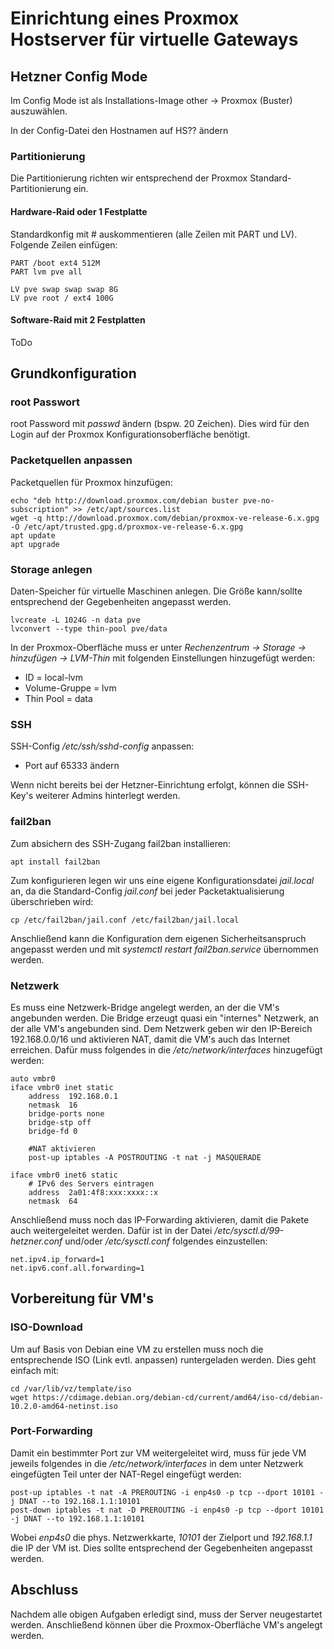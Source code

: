 # Einrichtung eines Proxmox Hostserver für virtuelle Gateways

## Hetzner Config Mode

Im Config Mode ist als Installations-Image other -> Proxmox (Buster) auszuwählen.

In der Config-Datei den Hostnamen auf HS?? ändern

### Partitionierung

Die Partitionierung richten wir entsprechend der Proxmox Standard-Partitionierung ein.

#### Hardware-Raid oder 1 Festplatte

Standardkonfig mit # auskommentieren (alle Zeilen mit PART und LV).  
Folgende Zeilen einfügen:

    PART /boot ext4 512M
    PART lvm pve all

    LV pve swap swap swap 8G
    LV pve root / ext4 100G

#### Software-Raid mit 2 Festplatten

ToDo

## Grundkonfiguration

### root Passwort

root Password mit *passwd* ändern (bspw. 20 Zeichen). Dies wird für den Login auf der Proxmox Konfigurationsoberfläche benötigt.

### Packetquellen anpassen

Packetquellen für Proxmox hinzufügen:

    echo "deb http://download.proxmox.com/debian buster pve-no-subscription" >> /etc/apt/sources.list
    wget -q http://download.proxmox.com/debian/proxmox-ve-release-6.x.gpg -O /etc/apt/trusted.gpg.d/proxmox-ve-release-6.x.gpg
    apt update
    apt upgrade

### Storage anlegen

Daten-Speicher für virtuelle Maschinen anlegen. Die Größe kann/sollte entsprechend der Gegebenheiten angepasst werden.

    lvcreate -L 1024G -n data pve
    lvconvert --type thin-pool pve/data

In der Proxmox-Oberfläche muss er unter *Rechenzentrum -> Storage -> hinzufügen -> LVM-Thin* mit folgenden Einstellungen hinzugefügt werden:

* ID = local-lvm
* Volume-Gruppe = lvm
* Thin Pool = data

### SSH

SSH-Config */etc/ssh/sshd-config* anpassen:

* Port auf 65333 ändern

Wenn nicht bereits bei der Hetzner-Einrichtung erfolgt, können die SSH-Key's weiterer Admins hinterlegt werden.

### fail2ban

Zum absichern des SSH-Zugang fail2ban installieren:

    apt install fail2ban

Zum konfigurieren legen wir uns eine eigene Konfigurationsdatei *jail.local* an, da die Standard-Config *jail.conf* bei jeder Packetaktualisierung überschrieben wird:

    cp /etc/fail2ban/jail.conf /etc/fail2ban/jail.local

Anschließend kann die Konfiguration dem eigenen Sicherheitsanspruch angepasst werden und mit *systemctl restart fail2ban.service* übernommen werden.

### Netzwerk

Es muss eine Netzwerk-Bridge angelegt werden, an der die VM's angebunden werden. Die Bridge erzeugt quasi ein "internes" Netzwerk, an der alle VM's angebunden sind. Dem Netzwerk geben wir den IP-Bereich 192.168.0.0/16 und aktivieren NAT, damit die VM's auch das Internet erreichen. Dafür muss folgendes in die */etc/network/interfaces* hinzugefügt werden:

    auto vmbr0
    iface vmbr0 inet static
        address  192.168.0.1
        netmask  16
        bridge-ports none
        bridge-stp off
        bridge-fd 0

        #NAT aktivieren
        post-up iptables -A POSTROUTING -t nat -j MASQUERADE

    iface vmbr0 inet6 static
        # IPv6 des Servers eintragen
        address  2a01:4f8:xxx:xxxx::x
        netmask  64

Anschließend muss noch das IP-Forwarding aktivieren, damit die Pakete auch weitergeleitet werden.
Dafür ist in der Datei */etc/sysctl.d/99-hetzner.conf* und/oder */etc/sysctl.conf* folgendes einzustellen:

    net.ipv4.ip_forward=1
    net.ipv6.conf.all.forwarding=1

## Vorbereitung für VM's

### ISO-Download

Um auf Basis von Debian eine VM zu erstellen muss noch die entsprechende ISO (Link evtl. anpassen) runtergeladen werden. Dies geht einfach mit:

    cd /var/lib/vz/template/iso
    wget https://cdimage.debian.org/debian-cd/current/amd64/iso-cd/debian-10.2.0-amd64-netinst.iso

### Port-Forwarding

Damit ein bestimmter Port zur VM weitergeleitet wird, muss für jede VM jeweils folgendes in die */etc/network/interfaces* in dem unter Netzwerk eingefügten Teil unter der NAT-Regel eingefügt werden:

    post-up iptables -t nat -A PREROUTING -i enp4s0 -p tcp --dport 10101 -j DNAT --to 192.168.1.1:10101
    post-down iptables -t nat -D PREROUTING -i enp4s0 -p tcp --dport 10101 -j DNAT --to 192.168.1.1:10101

Wobei *enp4s0* die phys. Netzwerkkarte, *10101* der Zielport und *192.168.1.1* die IP der VM ist. Dies sollte entsprechend der Gegebenheiten angepasst werden.

## Abschluss

Nachdem alle obigen Aufgaben erledigt sind, muss der Server neugestartet werden. Anschließend können über die Proxmox-Oberfläche VM's angelegt werden.